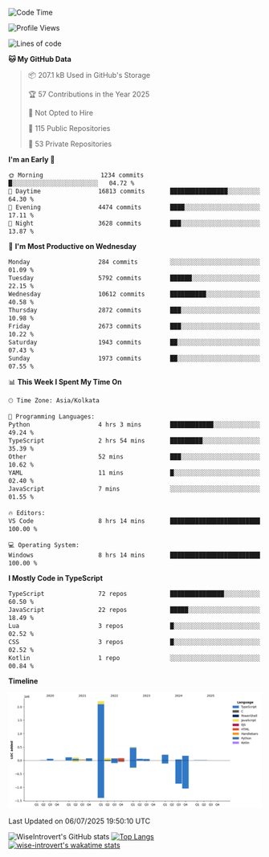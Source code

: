 <!--START_SECTION:waka-->
![Code Time](http://img.shields.io/badge/Code%20Time-2%2C378%20hrs%205%20mins-blue)

![Profile Views](http://img.shields.io/badge/Profile%20Views-5-blue)

![Lines of code](https://img.shields.io/badge/From%20Hello%20World%20I%27ve%20Written-3.9%20million%20lines%20of%20code-blue)

**🐱 My GitHub Data** 

> 📦 207.1 kB Used in GitHub's Storage 
 > 
> 🏆 57 Contributions in the Year 2025
 > 
> 🚫 Not Opted to Hire
 > 
> 📜 115 Public Repositories 
 > 
> 🔑 53 Private Repositories 
 > 
**I'm an Early 🐤** 

```text
🌞 Morning                1234 commits        █░░░░░░░░░░░░░░░░░░░░░░░░   04.72 % 
🌆 Daytime                16813 commits       ████████████████░░░░░░░░░   64.30 % 
🌃 Evening                4474 commits        ████░░░░░░░░░░░░░░░░░░░░░   17.11 % 
🌙 Night                  3628 commits        ███░░░░░░░░░░░░░░░░░░░░░░   13.87 % 
```
📅 **I'm Most Productive on Wednesday** 

```text
Monday                   284 commits         ░░░░░░░░░░░░░░░░░░░░░░░░░   01.09 % 
Tuesday                  5792 commits        ██████░░░░░░░░░░░░░░░░░░░   22.15 % 
Wednesday                10612 commits       ██████████░░░░░░░░░░░░░░░   40.58 % 
Thursday                 2872 commits        ███░░░░░░░░░░░░░░░░░░░░░░   10.98 % 
Friday                   2673 commits        ███░░░░░░░░░░░░░░░░░░░░░░   10.22 % 
Saturday                 1943 commits        ██░░░░░░░░░░░░░░░░░░░░░░░   07.43 % 
Sunday                   1973 commits        ██░░░░░░░░░░░░░░░░░░░░░░░   07.55 % 
```


📊 **This Week I Spent My Time On** 

```text
🕑︎ Time Zone: Asia/Kolkata

💬 Programming Languages: 
Python                   4 hrs 3 mins        ████████████░░░░░░░░░░░░░   49.24 % 
TypeScript               2 hrs 54 mins       █████████░░░░░░░░░░░░░░░░   35.39 % 
Other                    52 mins             ███░░░░░░░░░░░░░░░░░░░░░░   10.62 % 
YAML                     11 mins             █░░░░░░░░░░░░░░░░░░░░░░░░   02.40 % 
JavaScript               7 mins              ░░░░░░░░░░░░░░░░░░░░░░░░░   01.55 % 

🔥 Editors: 
VS Code                  8 hrs 14 mins       █████████████████████████   100.00 % 

💻 Operating System: 
Windows                  8 hrs 14 mins       █████████████████████████   100.00 % 
```

**I Mostly Code in TypeScript** 

```text
TypeScript               72 repos            ███████████████░░░░░░░░░░   60.50 % 
JavaScript               22 repos            █████░░░░░░░░░░░░░░░░░░░░   18.49 % 
Lua                      3 repos             █░░░░░░░░░░░░░░░░░░░░░░░░   02.52 % 
CSS                      3 repos             █░░░░░░░░░░░░░░░░░░░░░░░░   02.52 % 
Kotlin                   1 repo              ░░░░░░░░░░░░░░░░░░░░░░░░░   00.84 % 
```



**Timeline**

![Lines of Code chart](https://raw.githubusercontent.com/wise-introvert/wise-introvert/master/assets/bar_graph.png)


 Last Updated on 06/07/2025 19:50:10 UTC
<!--END_SECTION:waka-->

![WiseIntrovert's GitHub stats](https://github-readme-stats.vercel.app/api?username=wise-introvert&count_private=true&show_icons=true)
[![Top Langs](https://github-readme-stats.vercel.app/api/top-langs/?username=wise-introvert&langs_count=10)](https://github.com/anuraghazra/github-readme-stats)
[![wise-introvert's wakatime stats](https://github-readme-stats.vercel.app/api/wakatime?username=wiseintrovert)](https://github.com/anuraghazra/github-readme-stats)
